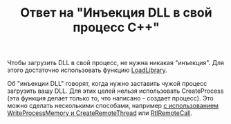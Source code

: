 ﻿---
title: "Ответ на \"Инъекция DLL в свой процесс C++\""
se.owner.user_id: 240512
se.owner.display_name: "MSDN.WhiteKnight"
se.owner.link: "https://ru.stackoverflow.com/users/240512/msdn-whiteknight"
se.answer_id: 831017
se.question_id: 830322
se.post_type: answer
se.is_accepted: False
---
<p>Чтобы загрузить DLL в свой процесс, не нужна никакая "инъекция". Для этого достаточно использовать функцию <a href="https://msdn.microsoft.com/en-us/library/windows/desktop/ms684175%28v=vs.85%29.aspx?f=255&amp;MSPPError=-2147217396" rel="nofollow noreferrer">LoadLibrary</a>.</p>

<p>Об "инъекции DLL" говорят, когда нужно заставить чужой процесс загрузить вашу DLL. Для этих целей нельзя использовать CreateProcess (эта функция делает только то, что написано - создает процесс). Это можно сделать несколькими способами, например <a href="https://stackoverflow.com/questions/22750112/dll-injection-with-createremotethread">с использованием WriteProcessMemory и CreateRemoteThread</a> или <a href="https://ru.stackoverflow.com/questions/751020/%D0%98%D0%BD%D0%B6%D0%B5%D0%BA%D1%82-%D0%BA%D0%BE%D0%B4%D0%B0-%D0%B2-%D0%BD%D0%BE%D0%B2%D1%8B%D0%B9-%D0%BF%D1%80%D0%BE%D1%86%D0%B5%D1%81%D1%81">RtlRemoteCall</a>.</p>
